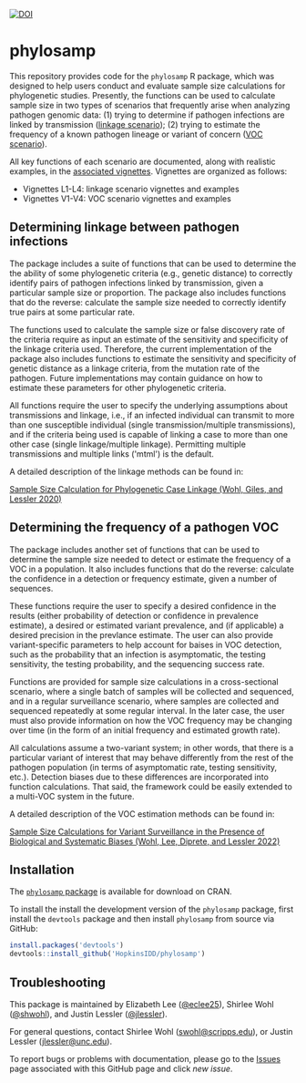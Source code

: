 <a href="https://zenodo.org/badge/latestdoi/266897409"><img src="https://zenodo.org/badge/266897409.svg" alt="DOI"></a>

# phylosamp

This repository provides code for the `phylosamp` R package, which was designed to help users conduct and evaluate sample size calculations for phylogenetic studies. Presently, the functions can be used to calculate sample size in two types of scenarios that frequently arise when analyzing pathogen genomic data: (1) trying to determine if pathogen infections are linked by transmission ([linkage scenario](#Determining-linkage-between-pathogen-infections)); (2) trying to estimate the frequency of a known pathogen lineage or variant of concern ([VOC scenario](#Determining-the-frequency-of-a-pathogen-VOC)).

All key functions of each scenario are documented, along with realistic examples, in the [associated vignettes](https://hopkinsidd.github.io/phylosamp/index.html). Vignettes are organized as follows:

* Vignettes L1-L4: linkage scenario vignettes and examples
* Vignettes V1-V4: VOC scenario vignettes and examples

## Determining linkage between pathogen infections

The package includes a suite of functions that can be used to determine the the ability of some phylogenetic criteria (e.g., genetic distance) to correctly identify pairs of pathogen infections linked by transmission, given a particular sample size or proportion. The package also includes functions that do the reverse: calculate the sample size needed to correctly identify true pairs at some particular rate.

The functions used to calculate the sample size or false discovery rate of the criteria require as input an estimate of the sensitivity and specificity of the linkage criteria used. Therefore, the current implementation of the package also includes functions to estimate the sensitivity and specificity of genetic distance as a linkage criteria, from the mutation rate of the pathogen. Future implementations may contain guidance on how to estimate these parameters for other phylogenetic criteria. 

All functions require the user to specify the underlying assumptions about transmissions and linkage, i.e., if an infected individual can transmit to more than one susceptible individual (single transmission/multiple transmissions), and if the criteria being used is capable of linking a case to more than one other case (single linkage/multiple linkage). Permitting multiple transmissions and multiple links ('mtml') is the default.

A detailed description of the linkage methods can be found in:

[Sample Size Calculation for Phylogenetic Case Linkage (Wohl, Giles, and Lessler 2020)](https://doi.org/10.1371/journal.pcbi.1009182)

## Determining the frequency of a pathogen VOC

The package includes another set of functions that can be used to determine the sample size needed to detect or estimate the frequency of a VOC in a population. It also includes functions that do the reverse: calculate the confidence in a detection or frequency estimate, given a number of sequences.

These functions require the user to specify a desired confidence in the results (either probability of detection or confidence in prevalence estimate), a desired or estimated variant prevalence, and (if applicable) a desired precision in the prevlance estimate. The user can also provide variant-specific parameters to help account for baises in VOC detection, such as the probability that an infection is asymptomatic, the testing sensitivity, the testing probability, and the sequencing success rate.

Functions are provided for sample size calculations in a cross-sectional scenario, where a single batch of samples will be collected and sequenced, and in a regular surveillance scenario, where samples are collected and sequenced repeatedly at some regular interval. In the later case, the user must also provide information on how the VOC frequency may be changing over time (in the form of an initial frequency and estimated growth rate).

All calculations assume a two-variant system; in other words, that there is a particular variant of interest that may behave differently from the rest of the pathogen population (in terms of asymptomatic rate, testing sensitivity, etc.). Detection biases due to these differences are incorporated into function calculations. That said, the framework could be easily extended to a multi-VOC system in the future.

A detailed description of the VOC estimation methods can be found in:

[Sample Size Calculations for Variant Surveillance in the Presence of Biological and Systematic Biases (Wohl, Lee, Diprete, and Lessler 2022)](https://doi.org/10.1101/2021.12.30.21268453)


## Installation

The [`phylosamp` package](https://cran.r-project.org/package=phylosamp) is available for download on CRAN.

To install the install the development version of the `phylosamp` package, first install the `devtools` package and then install `phylosamp` from source via GitHub:
```r
install.packages('devtools')
devtools::install_github('HopkinsIDD/phylosamp')
```

## Troubleshooting

This package is maintained by Elizabeth Lee ([@eclee25](https://github.com/eclee25)), Shirlee Wohl ([@shwohl](https://github.com/shwohl)), and Justin Lessler ([@jlessler](https://github.com/jlessler)).

For general questions, contact Shirlee Wohl (swohl@scripps.edu), or Justin Lessler (jlessler@unc.edu).

To report bugs or problems with documentation, please go to the [Issues](https://github.com/HopkinsIDD/phylosamp/issues) page associated with this GitHub page and click *new issue*.
